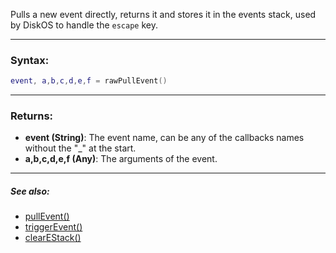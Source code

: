 Pulls a new event directly, returns it and stores it in the events stack, used by DiskOS to handle the `escape` key.

---

### Syntax:
```lua
event, a,b,c,d,e,f = rawPullEvent()
```

---

### Returns:

* **event (String)**: The event name, can be any of the callbacks names without the "_" at the start.
* **a,b,c,d,e,f (Any)**: The arguments of the event.

---

##### See also:

* [pullEvent()](pullEvent.md)
* [triggerEvent()](triggerEvent.md)
* [clearEStack()](clearEStack.md)